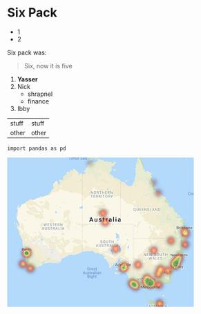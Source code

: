 # Six Pack

* 1
* 2

Six pack was:
> Six, now it is five

1. **Yasser**
2. Nick
    * shrapnel
    * finance
3. Ibby

|  |  | 
|----|----|
|stuff|stuff|
|other| other|

`import pandas as pd`

![](rainfall_map.png)